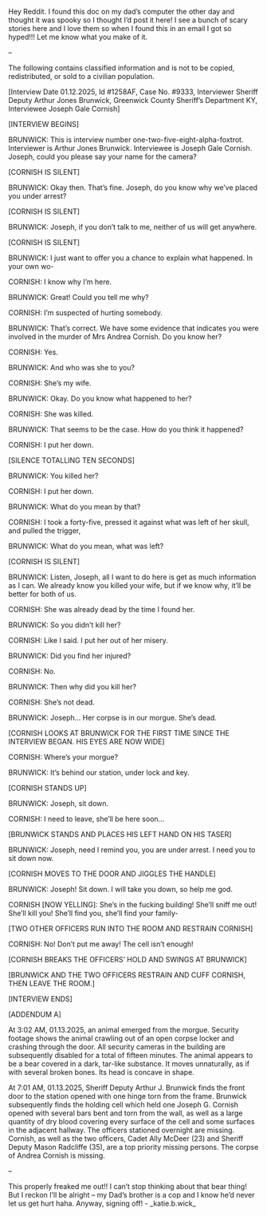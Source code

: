 Hey Reddit. I found this doc on my dad’s computer the other day and thought it was spooky so I thought I’d post it here! I see a bunch of scary stories here and I love them so when I found this in an email I got so hyped!!! Let me know what you make of it.



–



The following contains classified information and is not to be copied, redistributed, or sold to a civilian population.



\[Interview Date 01.12.2025, Id #1258AF, Case No. #9333, Interviewer Sheriff Deputy Arthur Jones Brunwick, Greenwick County Sheriff’s Department KY, Interviewee Joseph Gale Cornish\]



\[INTERVIEW BEGINS\]



BRUNWICK: This is interview number one-two-five-eight-alpha-foxtrot. Interviewer is Arthur Jones Brunwick. Interviewee is Joseph Gale Cornish. Joseph, could you please say your name for the camera?

\[CORNISH IS SILENT\]

BRUNWICK: Okay then. That’s fine. Joseph, do you know why we’ve placed you under arrest?

\[CORNISH IS SILENT\]

BRUNWICK: Joseph, if you don’t talk to me, neither of us will get anywhere.

\[CORNISH IS SILENT\]

BRUNWICK: I just want to offer you a chance to explain what happened. In your own wo-

CORNISH: I know why I’m here.

BRUNWICK: Great! Could you tell me why?

CORNISH: I’m suspected of hurting somebody.

BRUNWICK: That’s correct. We have some evidence that indicates you were involved in the murder of Mrs Andrea Cornish. Do you know her?

CORNISH: Yes.

BRUNWICK: And who was she to you?

CORNISH: She’s my wife.

BRUNWICK: Okay. Do you know what happened to her?

CORNISH: She was killed.

BRUNWICK: That seems to be the case. How do you think it happened?

CORNISH: I put her down.

\[SILENCE TOTALLING TEN SECONDS\]

BRUNWICK: You killed her?

CORNISH: I put her down.

BRUNWICK: What do you mean by that?

CORNISH: I took a forty-five, pressed it against what was left of her skull, and pulled the trigger,

BRUNWICK: What do you mean, what was left?

\[CORNISH IS SILENT\]

BRUNWICK: Listen, Joseph, all I want to do here is get as much information as I can. We already know you killed your wife, but if we know why, it’ll be better for both of us.

CORNISH: She was already dead by the time I found her.

BRUNWICK: So you didn’t kill her?

CORNISH: Like I said. I put her out of her misery.

BRUNWICK: Did you find her injured?

CORNISH: No.

BRUNWICK: Then why did you kill her?

CORNISH: She’s not dead.

BRUNWICK: Joseph… Her corpse is in our morgue. She’s dead.

\[CORNISH LOOKS AT BRUNWICK FOR THE FIRST TIME SINCE THE INTERVIEW BEGAN. HIS EYES ARE NOW WIDE\]

CORNISH: Where’s your morgue?

BRUNWICK: It’s behind our station, under lock and key.

\[CORNISH STANDS UP\]

BRUNWICK: Joseph, sit down.

CORNISH: I need to leave, she’ll be here soon…

\[BRUNWICK STANDS AND PLACES HIS LEFT HAND ON HIS TASER\]

BRUNWICK: Joseph, need I remind you, you are under arrest. I need you to sit down now.

\[CORNISH MOVES TO THE DOOR AND JIGGLES THE HANDLE\]

BRUNWICK: Joseph! Sit down. I will take you down, so help me god.

CORNISH \[NOW YELLING\]: She’s in the fucking building! She’ll sniff me out! She’ll kill you! She’ll find you, she’ll find your family-

\[TWO OTHER OFFICERS RUN INTO THE ROOM AND RESTRAIN CORNISH\]

CORNISH: No! Don’t put me away! The cell isn’t enough!

\[CORNISH BREAKS THE OFFICERS’ HOLD AND SWINGS AT BRUNWICK\]

\[BRUNWICK AND THE TWO OFFICERS RESTRAIN AND CUFF CORNISH, THEN LEAVE THE ROOM.\]



\[INTERVIEW ENDS\]



\[ADDENDUM A\]



At 3:02 AM, 01.13.2025, an animal emerged from the morgue. Security footage shows the animal crawling out of an open corpse locker and crashing through the door. All security cameras in the building are subsequently disabled for a total of fifteen minutes. The animal appears to be a bear covered in a dark, tar-like substance. It moves unnaturally, as if with several broken bones. Its head is concave in shape.



At 7:01 AM, 01.13.2025, Sheriff Deputy Arthur J. Brunwick finds the front door to the station opened with one hinge torn from the frame. Brunwick subsequently finds the holding cell which held one Joseph G. Cornish opened with several bars bent and torn from the wall, as well as a large quantity of dry blood covering every surface of the cell and some surfaces in the adjacent hallway. The officers stationed overnight are missing. Cornish, as well as the two officers, Cadet Ally McDeer (23) and Sheriff Deputy Mason Radcliffe (35), are a top priority missing persons. The corpse of Andrea Cornish is missing.



–



This properly freaked me out!! I can’t stop thinking about that bear thing! But I reckon I’ll be alright – my Dad’s brother is a cop and I know he’d never let us get hurt haha. Anyway, signing off! - \_katie.b.wick\_

